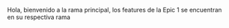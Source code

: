 Hola, bienvenido a la rama principal, los features de la Epic 1 se encuentran en su respectiva rama
